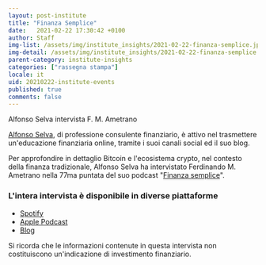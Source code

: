 ```yaml
---
layout: post-institute
title: "Finanza Semplice"
date:   2021-02-22 17:30:42 +0100
author: Staff
img-list: /assets/img/institute_insights/2021-02-22-finanza-semplice.jpg
img-detail: /assets/img/institute_insights/2021-02-22-finanza-semplice.jpg
parent-category: institute-insights
categories: ["rassegna stampa"]
locale: it
uid: 20210222-institute-events
published: true
comments: false
---
```

Alfonso Selva intervista F. M. Ametrano

[Alfonso Selva](https://www.alfonsoselva.it/), di professione consulente finanziario, è attivo nel trasmettere un'educazione finanziaria online, tramite i suoi canali social ed il suo blog.

Per approfondire in dettaglio Bitcoin e l'ecosistema crypto, nel contesto della finanza tradizionale, Alfonso Selva ha intervistato Ferdinando M. Ametrano nella 77ma puntata del suo podcast "[Finanza semplice](https://www.spreaker.com/user/alfonsoselva/ep-77-ferdinando-ametrano-bitcoin)".

### L'intera intervista è disponibile in diverse piattaforme

- [Spotify](https://open.spotify.com/episode/28bZ3ylih24oeCG5LSPKPt?si=DtJr9TqnRBOHo-KAU9DY6A)
- [Apple Podcast](https://podcasts.apple.com/it/podcast/finanza-semplice-di-alfonso-selva/id1502910277?i=1000509780296)
- [Blog](https://www.alfonsoselva.it/bitcoin-spiegato-semplicemente-da-ferdinando-m-ametrano/la-finanza-semplice/)

Si ricorda che le informazioni contenute in questa intervista non costituiscono un'indicazione di investimento finanziario.
